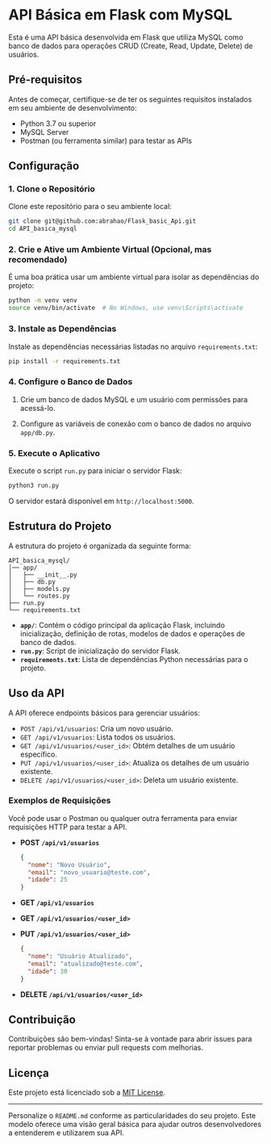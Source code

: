 # API Básica em Flask com MySQL

Esta é uma API básica desenvolvida em Flask que utiliza MySQL como banco de dados para operações CRUD (Create, Read, Update, Delete) de usuários.

## Pré-requisitos

Antes de começar, certifique-se de ter os seguintes requisitos instalados em seu ambiente de desenvolvimento:

- Python 3.7 ou superior
- MySQL Server
- Postman (ou ferramenta similar) para testar as APIs

## Configuração

### 1. Clone o Repositório

Clone este repositório para o seu ambiente local:

```bash
git clone git@github.com:abrahao/Flask_basic_Api.git
cd API_basica_mysql
```

### 2. Crie e Ative um Ambiente Virtual (Opcional, mas recomendado)

É uma boa prática usar um ambiente virtual para isolar as dependências do projeto:

```bash
python -m venv venv
source venv/bin/activate  # No Windows, use venv\Scripts\activate
```

### 3. Instale as Dependências

Instale as dependências necessárias listadas no arquivo `requirements.txt`:

```bash
pip install -r requirements.txt
```

### 4. Configure o Banco de Dados

1. Crie um banco de dados MySQL e um usuário com permissões para acessá-lo.

2. Configure as variáveis de conexão com o banco de dados no arquivo `app/db.py`.

### 5. Execute o Aplicativo

Execute o script `run.py` para iniciar o servidor Flask:

```bash
python3 run.py
```

O servidor estará disponível em `http://localhost:5000`.

## Estrutura do Projeto

A estrutura do projeto é organizada da seguinte forma:

```
API_basica_mysql/
│── app/
│   ├── __init__.py
│   ├── db.py
│   ├── models.py
│   └── routes.py
├── run.py
└── requirements.txt
```

- **`app/`**: Contém o código principal da aplicação Flask, incluindo inicialização, definição de rotas, modelos de dados e operações de banco de dados.
- **`run.py`**: Script de inicialização do servidor Flask.
- **`requirements.txt`**: Lista de dependências Python necessárias para o projeto.

## Uso da API

A API oferece endpoints básicos para gerenciar usuários:

- `POST /api/v1/usuarios`: Cria um novo usuário.
- `GET /api/v1/usuarios`: Lista todos os usuários.
- `GET /api/v1/usuarios/<user_id>`: Obtém detalhes de um usuário específico.
- `PUT /api/v1/usuarios/<user_id>`: Atualiza os detalhes de um usuário existente.
- `DELETE /api/v1/usuarios/<user_id>`: Deleta um usuário existente.

### Exemplos de Requisições

Você pode usar o Postman ou qualquer outra ferramenta para enviar requisições HTTP para testar a API.

- **POST `/api/v1/usuarios`**
  ```json
  {
    "nome": "Novo Usuário",
    "email": "novo_usuario@teste.com",
    "idade": 25
  }
  ```

- **GET `/api/v1/usuarios`**

- **GET `/api/v1/usuarios/<user_id>`**

- **PUT `/api/v1/usuarios/<user_id>`**
  ```json
  {
    "nome": "Usuário Atualizado",
    "email": "atualizado@teste.com",
    "idade": 30
  }
  ```

- **DELETE `/api/v1/usuarios/<user_id>`**

## Contribuição

Contribuições são bem-vindas! Sinta-se à vontade para abrir issues para reportar problemas ou enviar pull requests com melhorias.

## Licença

Este projeto está licenciado sob a [MIT License](https://opensource.org/licenses/MIT).

---

Personalize o `README.md` conforme as particularidades do seu projeto. Este modelo oferece uma visão geral básica para ajudar outros desenvolvedores a entenderem e utilizarem sua API.